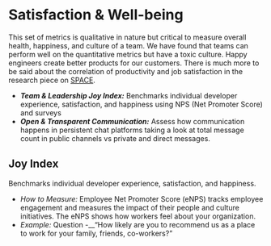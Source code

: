 # Satisfaction & Well-being

This set of metrics is qualitative in nature but critical to measure overall
health, happiness, and culture of a team. We have found that teams can perform
well on the quantitative metrics but have a toxic culture. Happy engineers
create better products for our customers. There is much more to be said about
the correlation of productivity and job satisfaction in the research piece on
[SPACE](https://queue.acm.org/detail.cfm?id=3454124).

- ***Team & Leadership Joy Index:*** Benchmarks individual developer experience,
  satisfaction, and happiness using NPS (Net Promoter Score) and surveys
- ***Open & Transparent Communication:*** Assess how communication happens in
  persistent chat platforms taking a look at total message count in public
  channels vs private and direct messages.

## Joy Index

Benchmarks individual developer experience, satisfaction, and happiness.

- *How to Measure:* Employee Net Promoter Score (eNPS) tracks employee
  engagement and measures the impact of their people and culture initiatives.
  The eNPS shows how workers feel about your organization.
- *Example:* Question -__“How likely are you to recommend us as a place to work
  for your family, friends, co-workers?”
